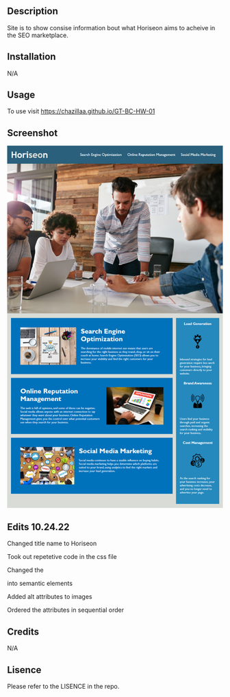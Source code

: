 ## Description

Site is to show consise information bout what Horiseon aims to acheive in the SEO marketplace.

## Installation

N/A

## Usage

To use visit https://chazillaa.github.io/GT-BC-HW-01

## Screenshot

![](assets/images/01-html-css-git-homework-demo.png)

## Edits 10.24.22

Changed title name to Horiseon

Took out repetetive code in the css file

Changed the <div> into semantic elements

Added alt attributes to images

Ordered the attributes in sequential order

## Credits

N/A

## Lisence

Please refer to the LISENCE in the repo. 
